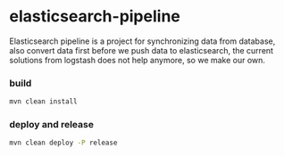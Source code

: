 # elasticsearch-pipeline
Elasticsearch pipeline is a project for synchronizing data from database, also convert data first before we push data to elasticsearch, the current solutions from logstash does not help anymore, so we make our own.

### build
```bash
mvn clean install
```


### deploy and release
```bash
mvn clean deploy -P release
```

